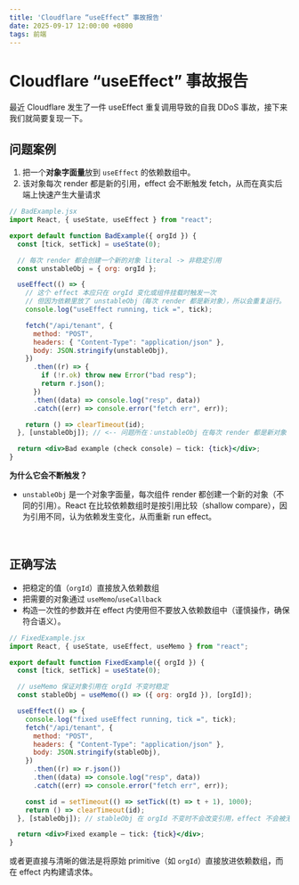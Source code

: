 ```yaml
--- 
title: 'Cloudflare “useEffect” 事故报告'
date: 2025-09-17 12:00:00 +0800
tags: 前端
---
```


# Cloudflare “useEffect” 事故报告

最近 Cloudflare 发生了一件 useEffect 重复调用导致的自我 DDoS 事故，接下来我们就简要复现一下。

## 问题案例 

1. 把一个**对象字面量**放到 `useEffect` 的依赖数组中。
2. 该对象每次 render 都是新的引用，effect 会不断触发 fetch，从而在真实后端上快速产生大量请求

```jsx
// BadExample.jsx
import React, { useState, useEffect } from "react";

export default function BadExample({ orgId }) {
  const [tick, setTick] = useState(0);

  // 每次 render 都会创建一个新的对象 literal -> 非稳定引用
  const unstableObj = { org: orgId };

  useEffect(() => {
    // 这个 effect 本应只在 orgId 变化或组件挂载时触发一次
    // 但因为依赖里放了 unstableObj（每次 render 都是新对象），所以会重复运行。
    console.log("useEffect running, tick =", tick);

    fetch("/api/tenant", {
      method: "POST",
      headers: { "Content-Type": "application/json" },
      body: JSON.stringify(unstableObj),
    })
      .then((r) => {
        if (!r.ok) throw new Error("bad resp");
        return r.json();
      })
      .then((data) => console.log("resp", data))
      .catch((err) => console.error("fetch err", err));

    return () => clearTimeout(id);
  }, [unstableObj]); // <-- 问题所在：unstableObj 在每次 render 都是新对象

  return <div>Bad example (check console) — tick: {tick}</div>;
}
```

**为什么它会不断触发？**

* `unstableObj` 是一个对象字面量，每次组件 render 都创建一个新的对象（不同的引用）。React 在比较依赖数组时是按引用比较（shallow compare），因为引用不同，认为依赖发生变化，从而重新 run effect。

<br/>

## 正确写法

- 把稳定的值（`orgId`）直接放入依赖数组
- 把需要的对象通过 `useMemo`/`useCallback` 
- 构造一次性的参数并在 effect 内使用但不要放入依赖数组中（谨慎操作，确保符合语义）。

```jsx
// FixedExample.jsx
import React, { useState, useEffect, useMemo } from "react";

export default function FixedExample({ orgId }) {
  const [tick, setTick] = useState(0);

  // useMemo 保证对象引用在 orgId 不变时稳定
  const stableObj = useMemo(() => ({ org: orgId }), [orgId]);

  useEffect(() => {
    console.log("fixed useEffect running, tick =", tick);
    fetch("/api/tenant", {
      method: "POST",
      headers: { "Content-Type": "application/json" },
      body: JSON.stringify(stableObj),
    })
      .then((r) => r.json())
      .then((data) => console.log("resp", data))
      .catch((err) => console.error("fetch err", err));

    const id = setTimeout(() => setTick((t) => t + 1), 1000);
    return () => clearTimeout(id);
  }, [stableObj]); // stableObj 在 orgId 不变时不会改变引用，effect 不会被无谓 re-run

  return <div>Fixed example — tick: {tick}</div>;
}
```

或者更直接与清晰的做法是将原始 primitive（如 `orgId`）直接放进依赖数组，而在 effect 内构建请求体。

